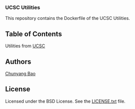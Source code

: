 ### UCSC Utilities

This repository contains the Dockerfile of the UCSC Utilities. 

## Table of Contents
Utilities from [UCSC](http://hgdownload.soe.ucsc.edu/admin/exe/)

## <a name="authors">Authors</a>
[Chunyang Bao](chunyang_bao@dfci.harvard.edu)

## <a name="license">License</a>
Licensed under the BSD License. See the [LICENSE.txt](https://github.com/broadinstitute/gatk/blob/master/LICENSE.TXT) file.
